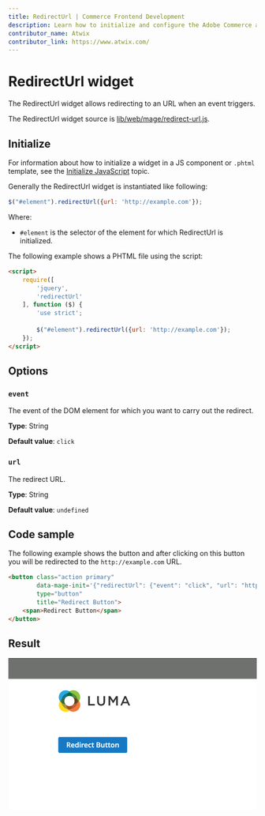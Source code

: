 ```yaml
---
title: RedirectUrl | Commerce Frontend Development
description: Learn how to initialize and configure the Adobe Commerce and Magento Open Source RedirectUrl widget.
contributor_name: Atwix
contributor_link: https://www.atwix.com/
---
```


# RedirectUrl widget

The RedirectUrl widget allows redirecting to an URL when an event triggers.

The RedirectUrl widget source is [lib/web/mage/redirect-url.js][].

## Initialize

For information about how to initialize a widget in a JS component or `.phtml` template, see the [Initialize JavaScript][] topic.

Generally the RedirectUrl widget is instantiated like following:

```javascript
$("#element").redirectUrl({url: 'http://example.com'});
```

Where:

-  `#element` is the selector of the element for which RedirectUrl is initialized.

The following example shows a PHTML file using the script:

```html
<script>
    require([
        'jquery',
        'redirectUrl'
    ], function ($) {
        'use strict';

        $("#element").redirectUrl({url: 'http://example.com'});
    });
</script>
```

## Options

### `event`

The event of the DOM element for which you want to carry out the redirect.

**Type**: String

**Default value**: `click`

### `url`

The redirect URL.

**Type**: String

**Default value**: `undefined`

## Code sample

The following example shows the button and after clicking on this button you will be redirected to the `http://example.com` URL.

```html
<button class="action primary"
        data-mage-init='{"redirectUrl": {"event": "click", "url": "http://example.com"}}'
        type="button"
        title="Redirect Button">
    <span>Redirect Button</span>
</button>
```

## Result

![RedirectUrl Button Example](../../_images/javascript/redirectUrl-widget-result.png)

<!-- Link Definitions -->
[lib/web/mage/redirect-url.js]: https://github.com/magento/magento2/blob/2.4/lib/web/mage/redirect-url.js
[Initialize JavaScript]: ../init.md
